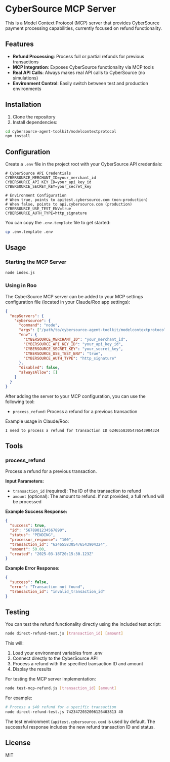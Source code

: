 # CyberSource MCP Server

This is a Model Context Protocol (MCP) server that provides CyberSource payment processing capabilities, currently focused on refund functionality.

## Features

- **Refund Processing**: Process full or partial refunds for previous transactions
- **MCP Integration**: Exposes CyberSource functionality via MCP tools
- **Real API Calls**: Always makes real API calls to CyberSource (no simulations)
- **Environment Control**: Easily switch between test and production environments

## Installation

1. Clone the repository
2. Install dependencies:
```bash
cd cybersource-agent-toolkit/modelcontextprotocol
npm install
```

## Configuration

Create a `.env` file in the project root with your CyberSource API credentials:

```
# CyberSource API Credentials
CYBERSOURCE_MERCHANT_ID=your_merchant_id
CYBERSOURCE_API_KEY_ID=your_api_key_id
CYBERSOURCE_SECRET_KEY=your_secret_key

# Environment Configuration
# When true, points to apitest.cybersource.com (non-production)
# When false, points to api.cybersource.com (production)
CYBERSOURCE_USE_TEST_ENV=true
CYBERSOURCE_AUTH_TYPE=http_signature
```

You can copy the `.env.template` file to get started:

```bash
cp .env.template .env
```

## Usage

### Starting the MCP Server

```bash
node index.js
```

### Using in Roo

The CyberSource MCP server can be added to your MCP settings configuration file (located in your Claude/Roo app settings):

```json
{
  "mcpServers": {
    "cybersource": {
      "command": "node",
      "args": ["/path/to/cybersource-agent-toolkit/modelcontextprotocol/index.js"],
      "env": {
        "CYBERSOURCE_MERCHANT_ID": "your_merchant_id",
        "CYBERSOURCE_API_KEY_ID": "your_api_key_id",
        "CYBERSOURCE_SECRET_KEY": "your_secret_key",
        "CYBERSOURCE_USE_TEST_ENV": "true",
        "CYBERSOURCE_AUTH_TYPE": "http_signature"
      },
      "disabled": false,
      "alwaysAllow": []
    }
  }
}
```

After adding the server to your MCP configuration, you can use the following tool:

- `process_refund`: Process a refund for a previous transaction

Example usage in Claude/Roo:
```
I need to process a refund for transaction ID 6246558305476543904324
```

## Tools

### process_refund

Process a refund for a previous transaction.

**Input Parameters:**
- `transaction_id` (required): The ID of the transaction to refund
- `amount` (optional): The amount to refund. If not provided, a full refund will be processed

**Example Success Response:**
```json
{
  "success": true,
  "id": "5678901234567890",
  "status": "PENDING",
  "processor_response": "100",
  "transaction_id": "6246558305476543904324",
  "amount": 50.00,
  "created": "2025-03-18T20:15:30.123Z"
}
```

**Example Error Response:**
```json
{
  "success": false,
  "error": "Transaction not found",
  "transaction_id": "invalid_transaction_id"
}
```

## Testing

You can test the refund functionality directly using the included test script:

```bash
node direct-refund-test.js [transaction_id] [amount]
```

This will:
1. Load your environment variables from .env
2. Connect directly to the CyberSource API
3. Process a refund with the specified transaction ID and amount
4. Display the results

For testing the MCP server implementation:
```bash
node test-mcp-refund.js [transaction_id] [amount]
```

For example:
```bash
# Process a $40 refund for a specific transaction
node direct-refund-test.js 7423472032006126403813 40
```

The test environment (`apitest.cybersource.com`) is used by default. The successful response includes the new refund transaction ID and status.

## License

MIT